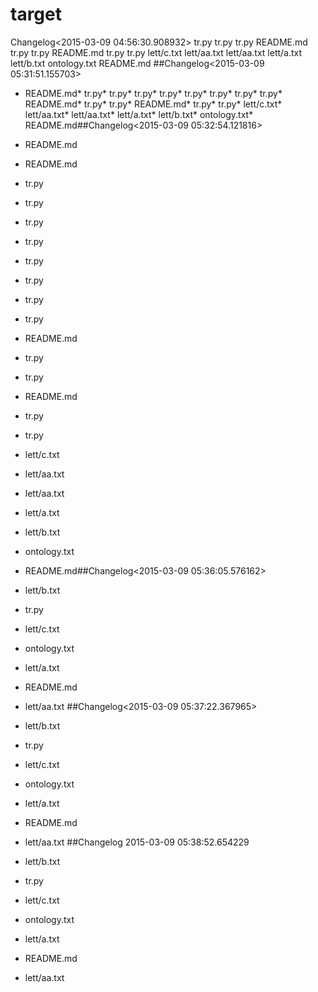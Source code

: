 # target

Changelog<2015-03-09 04:56:30.908932>
tr.py
tr.py
tr.py
README.md
tr.py
tr.py
README.md
tr.py
tr.py
lett/c.txt
lett/aa.txt
lett/aa.txt
lett/a.txt
lett/b.txt
ontology.txt
README.md
##Changelog<2015-03-09 05:31:51.155703>
* README.md* tr.py* tr.py* tr.py* tr.py* tr.py* tr.py* tr.py* tr.py* README.md* tr.py* tr.py* README.md* tr.py* tr.py* lett/c.txt* lett/aa.txt* lett/aa.txt* lett/a.txt* lett/b.txt* ontology.txt* README.md##Changelog<2015-03-09 05:32:54.121816>

* README.md
* README.md
* tr.py
* tr.py
* tr.py
* tr.py
* tr.py
* tr.py
* tr.py
* tr.py
* README.md
* tr.py
* tr.py
* README.md
* tr.py
* tr.py
* lett/c.txt
* lett/aa.txt
* lett/aa.txt
* lett/a.txt
* lett/b.txt
* ontology.txt
* README.md##Changelog<2015-03-09 05:36:05.576162>

* lett/b.txt
* tr.py
* lett/c.txt
* ontology.txt
* lett/a.txt
* README.md
* lett/aa.txt
##Changelog<2015-03-09 05:37:22.367965>

* lett/b.txt
* tr.py
* lett/c.txt
* ontology.txt
* lett/a.txt
* README.md
* lett/aa.txt
##Changelog 2015-03-09 05:38:52.654229

* lett/b.txt
* tr.py
* lett/c.txt
* ontology.txt
* lett/a.txt
* README.md
* lett/aa.txt